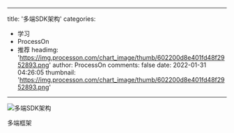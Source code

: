 
---
title: '多端SDK架构'
categories: 
 - 学习
 - ProcessOn
 - 推荐
headimg: 'https://img.processon.com/chart_image/thumb/602200d8e401fd48f2952893.png'
author: ProcessOn
comments: false
date: 2022-01-31 04:26:05
thumbnail: 'https://img.processon.com/chart_image/thumb/602200d8e401fd48f2952893.png'
---

<div>   
<img class="thumb" alt="多端SDK架构" src="https://img.processon.com/chart_image/thumb/602200d8e401fd48f2952893.png" referrerpolicy="no-referrer">
<p>多端框架</p>  
</div>
            